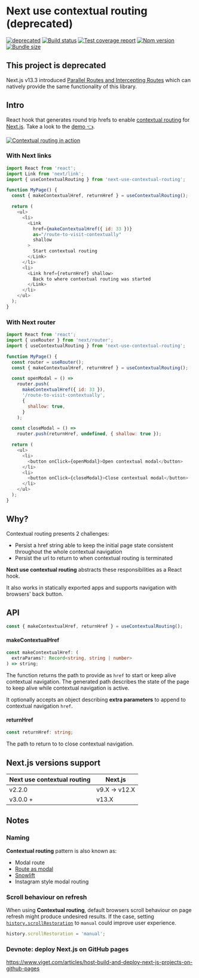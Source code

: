# Next use contextual routing (deprecated)

[![deprecated](http://badges.github.io/stability-badges/dist/deprecated.svg)](http://github.com/badges/stability-badges)
[![Build status][ci-badge]][ci]
[![Test coverage report][coveralls-badge]][coveralls]
[![Npm version][npm-badge]][npm]
[![Bundle size][bundlephobia-badge]][bundlephobia]

## This project is deprecated

Next.js v13.3 introduced [Parallel Routes and Intercepting Routes](https://nextjs.org/blog/next-13-3#parallel-routes-and-interception) which can natively provide the same functionality of this library.

## Intro

React hook that generates round trip hrefs to enable [contextual routing][next-docs-contextual-routing] for [Next.js][next]. Take a look to the [demo 👈][demo].

[![Contextual routing in action](https://j.gifs.com/jZ37mz.gif)](https://www.youtube.com/watch?v=4NR2uOBsIu4)

### With Next links

```js
import React from 'react';
import Link from 'next/link';
import { useContextualRouting } from 'next-use-contextual-routing';

function MyPage() {
  const { makeContextualHref, returnHref } = useContextualRouting();

  return (
    <ul>
      <li>
        <Link
          href={makeContextualHref({ id: 33 })}
          as="/route-to-visit-contextually"
          shallow
        >
          Start contextual routing
        </Link>
      </li>
      <li>
        <Link href={returnHref} shallow>
          Back to where contextual routing was started
        </Link>
      </li>
    </ul>
  );
}
```

### With Next router

```js
import React from 'react';
import { useRouter } from 'next/router';
import { useContextualRouting } from 'next-use-contextual-routing';

function MyPage() {
  const router = useRouter();
  const { makeContextualHref, returnHref } = useContextualRouting();

  const openModal = () =>
    router.push(
      makeContextualHref({ id: 33 }),
      '/route-to-visit-contextually',
      {
        shallow: true,
      }
    );

  const closeModal = () =>
    router.push(returnHref, undefined, { shallow: true });

  return (
    <ul>
      <li>
        <button onClick={openModal}>Open contextual modal</button>
      </li>
      <li>
        <button onClick={closeModal}>Close contextual modal</button>
      </li>
    </ul>
  );
}
```

## Why?

Contextual routing presents 2 challenges:

- Persist a href string able to keep the initial page state consistent throughout the whole contextual navigation
- Persist the url to return to when contextual routing is terminated

**Next use contextual routing** abstracts these responsibilities as a React hook.

It also works in statically exported apps and supports navigation with browsers' back button.

## API

```ts
const { makeContextualHref, returnHref } = useContextualRouting();
```

#### makeContextualHref

```ts
const makeContextualHref: (
  extraParams?: Record<string, string | number>
) => string;
```

The function returns the path to provide as `href` to start or keep alive contextual navigation. The generated path describes the state of the page to keep alive while contextual navigation is active.

It optionally accepts an object describing **extra parameters** to append to contextual navigation `href`.

#### returnHref

```ts
const returnHref: string;
```

The path to return to to close contextual navigation.

## Next.js versions support

| Next use contextual routing | Next.js       |
| --------------------------- | ------------- |
| v2.2.0                      | v9.X -> v12.X |
| v3.0.0 +                    | v13.X         |

## Notes

### Naming

**Contextual routing** pattern is also known as:

- Modal route
- [Route as modal][next-docs-contextual-routing]
- [Snowlift][twitter-pattern-name]
- Instagram style modal routing

### Scroll behaviour on refresh

When using **Contextual routing**, default browsers scroll behaviour on page refresh might produce undesired results. If the case, setting [`history.scrollRestoration`][history-scroll-restoration-docs] to `manual` could improve user experience.

```js
history.scrollRestoration = 'manual';
```

### Devnote: deploy Next.js on GitHub pages

https://www.viget.com/articles/host-build-and-deploy-next-js-projects-on-github-pages

[ci-badge]: https://github.com/toomuchdesign/next-use-contextual-routing/actions/workflows/ci.yml/badge.svg
[ci]: https://github.com/toomuchdesign/next-use-contextual-routing/actions/workflows/ci.yml
[npm]: https://www.npmjs.com/package/next-use-contextual-routing
[npm-badge]: https://img.shields.io/npm/v/next-use-contextual-routing.svg
[coveralls-badge]: https://coveralls.io/repos/github/toomuchdesign/next-use-contextual-routing/badge.svg?branch=master
[coveralls]: https://coveralls.io/github/toomuchdesign/next-use-contextual-routing?branch=master
[next]: https://nextjs.org/
[next-docs-contextual-routing]: https://github.com/vercel/next.js/tree/v9.5.3/examples/with-route-as-modal
[twitter-pattern-name]: https://twitter.com/swyx/status/1245891685927682049
[history-scroll-restoration-docs]: https://developer.mozilla.org/en-US/docs/Web/API/History/scrollRestoration
[demo]: https://toomuchdesign.github.io/next-use-contextual-routing/
[bundlephobia-badge]: https://badgen.net/bundlephobia/minzip/next-use-contextual-routing
[bundlephobia]: https://bundlephobia.com/result?p=next-use-contextual-routing

